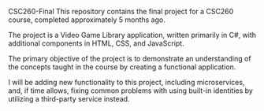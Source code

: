CSC260-Final
This repository contains the final project for a CSC260 course, completed approximately 5 months ago.

The project is a Video Game Library application, written primarily in C#, with additional components in HTML, CSS, and JavaScript.

The primary objective of the project is to demonstrate an understanding of the concepts taught in the course by creating a functional application.

I will be adding new functionality to this project, including microservices, and, if time allows, fixing common problems with using built-in identities by utilizing a third-party service instead.
